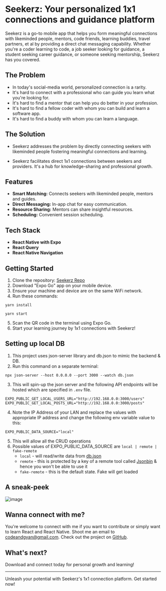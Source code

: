 # Seekerz: Your personalized 1x1 connections and guidance platform

Seekerz is a go-to mobile app that helps you form meaningful connections with likeminded people, mentors, code friends, learning buddies, travel partners, et al by providing a direct chat messaging capability. Whether you're a coder learning to code, a job seeker looking for guidance, a student seeking career guidance, or someone seeking mentorship, Seekerz has you covered.

## The Problem

- In today's social-media world, personalized connection is a rarity.
- It's hard to connect with a professional who can guide you learn what you're looking for.
- It's hard to find a mentor that can help you do better in your profession.
- It's hard to find a fellow coder with whom you can build and learn a software app.
- It's hard to find a buddy with whom you can learn a language.

## The Solution
- Seekerz addresses the problem by directly connecting seekers with likeminded people fostering meaningful connections and learning.

- Seekerz facilitates direct 1x1 connections between seekers and providers. It's a hub for knowledge-sharing and professional growth.

## Features

- **Smart Matching:** Connects seekers with likeminded people, mentors and guides.
- **Direct Messaging:** In-app chat for easy communication.
- **Resource Sharing:** Mentors can share insightful resources.
- **Scheduling:** Convenient session scheduling.

## Tech Stack

- **React Native with Expo**
- **React Query**
- **React Native Navigation**

## Getting Started

1. Clone the repository: [Seekerz Repo](https://github.com/codeandgyan/connectl)
2. Download "Expo Go" app on your mobile device.
3. Ensure your machine and device are on the same WiFi network.
4. Run these commands:
```
yarn install
```
```
yarn start
```
5. Scan the QR code in the terminal using Expo Go.
6. Start your learning journey by 1x1 connections with Seekerz!

## Setting up local DB
1. This project uses json-server library and db.json to mimic the backend & DB.
2. Run this command on a separate terminal:
```
npx json-server --host 0.0.0.0 --port 3000 --watch db.json
```
3. This will spin-up the json server and the following API endpoints will be hosted which are specified in `.env` file.
```
EXPO_PUBLIC_GET_LOCAL_USERS_URL="http://192.168.0.0:3000/users"
EXPO_PUBLIC_GET_LOCAL_POSTS_URL="http://192.168.0.0:3000/posts"
```
4. Note the IP Address of your LAN and replace the values with appropriate IP address and change the following env variable value to this:
```
EXPO_PUBLIC_DATA_SOURCE="local"
```
5. This will allow all the CRUD operations
6. Possible values of EXPO_PUBLIC_DATA_SOURCE are `local | remote | fake-remote`
   - `local` - will read/write data from [db.json](https://github.com/codeandgyan/connectl/blob/main/db.json)
   - `remote` - this is protected by a key of a remote tool called [Jsonbin](https://jsonbin.io/app/bins) & hence you won't be able to use it
   - `fake-remote` - this is the default state. Fake will get loaded
## A sneak-peek
![image](https://github.com/codeandgyan/connectl/assets/140544523/2d209e64-0121-4c45-bd83-eff0a63a43bc)

## Wanna connect with me?

You're welcome to connect with me if you  want to contribute or simply want to learn React and React Native. Shoot me an email to codeandgyan@gmail.com.
Check out the project on [GitHub](https://github.com/codeandgyan/connectl).

## What's next?

Download and connect today for personal growth and learning!

---

Unleash your potential with Seekerz's 1x1 connection platform. Get started now!

